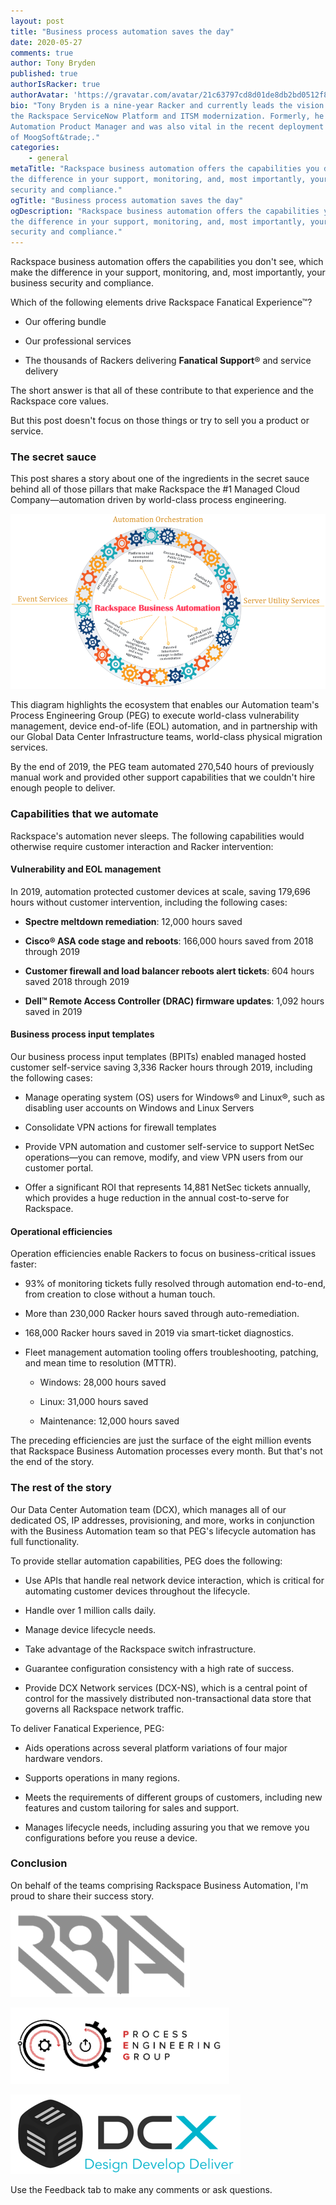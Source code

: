 ```yaml
---
layout: post
title: "Business process automation saves the day"
date: 2020-05-27
comments: true
author: Tony Bryden
published: true
authorIsRacker: true
authorAvatar: 'https://gravatar.com/avatar/21c63797cd8d01de8db2bd0512f8e6d1'
bio: "Tony Bryden is a nine-year Racker and currently leads the vision behind
the Rackspace ServiceNow Platform and ITSM modernization. Formerly, he was the
Automation Product Manager and was also vital in the recent deployment by Rackspace
of MoogSoft&trade;."
categories:
    - general
metaTitle: "Rackspace business automation offers the capabilities you don't see, which make
the difference in your support, monitoring, and, most importantly, your business
security and compliance."
ogTitle: "Business process automation saves the day"
ogDescription: "Rackspace business automation offers the capabilities you don't see, which make
the difference in your support, monitoring, and, most importantly, your business
security and compliance."
---
```


Rackspace business automation offers the capabilities you don't see, which make
the difference in your support, monitoring, and, most importantly, your business
security and compliance.

<!--more-->

Which of the following elements drive Rackspace Fanatical Experience&trade;?

- Our offering bundle

- Our professional services

- The thousands of Rackers delivering **Fanatical Support**&reg; and service delivery

The short answer is that all of these contribute to that experience and the
Rackspace core values.

But this post doesn't focus on those things or try to sell you a product
or service.

### The secret sauce

This post shares a story about one of the ingredients in the secret sauce behind
all of those pillars that make Rackspace the #1 Managed Cloud Company&mdash;automation
driven by world-class process engineering.

![](Picture1.png)

This diagram highlights the ecosystem that enables our Automation team's Process
Engineering Group (PEG) to execute world-class vulnerability management, device
end-of-life (EOL) automation, and in partnership with our Global Data Center Infrastructure teams,
world-class physical migration services.

By the end of 2019, the PEG team automated 270,540 hours of previously manual
work and provided other support capabilities that we couldn't hire enough people
to deliver.

### Capabilities that we automate

Rackspace's automation never sleeps. The following capabilities would otherwise
require customer interaction and Racker intervention:

#### Vulnerability and EOL management

In 2019, automation protected customer devices at scale, saving 179,696 hours without
customer intervention, including the following cases:

- **Spectre meltdown remediation**: 12,000 hours saved

- **Cisco&reg; ASA code stage and reboots**: 166,000 hours saved from 2018 through 2019

- **Customer firewall and load balancer reboots alert tickets**: 604 hours saved 2018 through 2019

- **Dell&trade; Remote Access Controller (DRAC) firmware updates**: 1,092 hours saved in 2019

#### Business process input templates

Our business process input templates (BPITs) enabled managed hosted customer self-service saving 3,336 Racker
hours through 2019, including the following cases:

- Manage operating system (OS) users for Windows&reg; and Linux&reg;, such as disabling user accounts
  on Windows and Linux Servers

- Consolidate VPN actions for firewall templates

- Provide VPN automation and customer self-service to support NetSec operations&mdash;you
  can remove, modify, and view VPN users from our customer portal.

- Offer a significant ROI that represents 14,881 NetSec tickets annually, which
  provides a huge reduction in the annual cost-to-serve for Rackspace.

#### Operational efficiencies

Operation efficiencies enable Rackers to focus on business-critical issues faster:

- 93% of monitoring tickets fully resolved through automation end-to-end, from creation
  to close without a human touch.

- More than 230,000 Racker hours saved through auto-remediation.

- 168,000 Racker hours saved in 2019 via smart-ticket diagnostics.

- Fleet management automation tooling offers troubleshooting, patching, and mean time to resolution (MTTR).

  - Windows: 28,000 hours saved

  - Linux: 31,000 hours saved

  - Maintenance: 12,000 hours saved

The preceding efficiencies are just the surface of the eight million events that
Rackspace Business Automation processes every month. But that's not the end of
the story.

### The rest of the story

Our Data Center Automation team (DCX), which manages all of our dedicated OS, IP addresses, provisioning,
and more, works in conjunction with the Business Automation team so that PEG's
lifecycle automation has full functionality.

To provide stellar automation capabilities, PEG does the following:

- Use APIs that handle real network device interaction, which is critical for
  automating customer devices throughout the lifecycle.

- Handle over 1 million calls daily.

- Manage device lifecycle needs.

- Take advantage of the Rackspace switch infrastructure.

- Guarantee configuration consistency with a high rate of success.

- Provide DCX Network services (DCX-NS), which is a central point of control for
  the massively distributed non-transactional data store that governs all
  Rackspace network traffic.

To deliver Fanatical Experience, PEG:

- Aids operations across several platform variations of four major hardware vendors.

- Supports operations in many regions.

- Meets the requirements of different groups of customers, including new features
  and custom tailoring for sales and support.

- Manages lifecycle needs, including assuring you that we remove you configurations
  before you reuse a device.

### Conclusion

On behalf of the teams comprising Rackspace Business Automation, I'm proud to
share their success story.

![](Picture2.png)

![](Picture3.png)

![](Picture4.png)

Use the Feedback tab to make any comments or ask questions.

